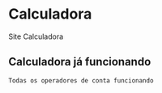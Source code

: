 # Calculadora
Site Calculadora 


## Calculadora já funcionando
    Todas os operadores de conta funcionando
